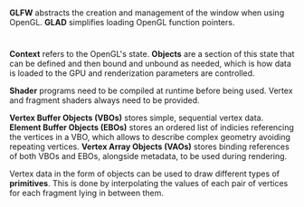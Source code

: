 #

**GLFW** abstracts the creation and management of the window when using OpenGL. **GLAD** simplifies loading OpenGL function pointers.

#

**Context** refers to the OpenGL's state. **Objects** are a section of this state that can be defined and then bound and unbound as needed, which is how data is loaded to the GPU and renderization parameters are controlled.

**Shader** programs need to be compiled at runtime before being used. Vertex and fragment shaders always need to be provided. 

**Vertex Buffer Objects (VBOs)** stores simple, sequential vertex data. **Element Buffer Objects (EBOs)** stores an ordered list of indicies referencing the vertices in a VBO, which allows to describe complex geometry avoiding repeating vertices. **Vertex Array Objects (VAOs)** stores binding references of both VBOs and EBOs, alongside metadata, to be used during rendering.

Vertex data in the form of objects can be used to draw different types of **primitives**. This is done by interpolating the values of each pair of vertices for each fragment lying in between them.